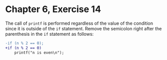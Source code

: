 # Chapter 6, Exercise 14

The call of `printf` is performed regardless of the value of the condition since
it is outside of the `if` statement. Remove the semicolon right after the
parenthesis in the `if` statement as follows:

```diff
-if (n % 2 == 0);
+if (n % 2 == 0)
	printf("n is even\n");
```
